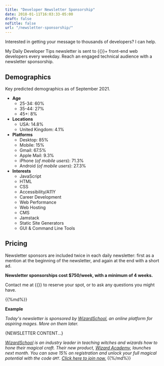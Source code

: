 ```yaml
---
title: "Developer Newsletter Sponsorship"
date: 2018-01-11T16:03:33-05:00
draft: false
noTitle: false
url: "/newsletter-sponsorship/"
---
```


Interested in getting your message to thousands of developers? I can help.

My Daily Developer Tips newsletter is sent to {{<cta for="ck-subscriber-count">}}+ front-end web developers every weekday. Reach an engaged technical audience with a newsletter sponsorship.

## Demographics

Key predicted demographics as of September 2021.

- **Age**
	+ 25-34: 60%
	+ 35-44: 27%
	+ 45+: 8%
- **Locations**
	+ USA: 14.8%
	+ United Kingdom: 4.1%
- **Platforms**
	+ Desktop: 85%
	+ Mobile: 15%
	+ Gmail: 67.5%
	+ Apple Mail: 9.3%
	+ iPhone (_of mobile users_): 71.3%
	+ Android (_of mobile users_): 27.3%
- **Interests**
	+ JavaScript
	+ HTML
	+ CSS
	+ Accessibility/A11Y
	+ Career Development
	+ Web Performance
	+ Web Hosting
	+ CMS
	+ Jamstack
	+ Static Site Generators
	+ GUI & Command Line Tools
	
## Pricing

Newsletter sponsors are included twice in each daily newsletter: first as a mention at the beginning of the newsletter, and again at the end with a short ad.

**Newsletter sponsorships cost $750/week, with a minimum of 4 weeks.**

Contact me at {{<email>}} to reserve your spot, or to ask any questions you might have.

<div class="callout">
{{%md%}}

**Example** 

_Today's newsletter is sponsored by [WizardSchool](https://gomakethings.com), an online platform for aspiring mages. More on them later._

{NEWSLETTER CONTENT...}
 
_[WizardSchool](https://gomakethings.com) is an industry leader in teaching witches and wizards how to hone their magical craft. Their new product, [Wizard Academy](https://vanillajsacademy.com), launches next month. You can save 15% on registration and unlock your full magical potential with the code `GMT`. [Click here to join now.](https://vanillajsacademy.com)_
{{%/md%}}
</div>